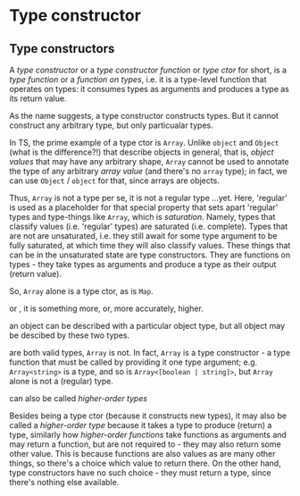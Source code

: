 # Type constructor

## Type constructors

A *type constructor* or a *type constructor function* or *type ctor* for short, is a *type function* or a *function on types*, i.e. it is a type-level function that operates on types: it consumes types as arguments and produces a type as its return value.

As the name suggests, a type constructor constructs types. But it cannot construct any arbitrary type, but only particualar types.

In TS, the prime example of a type ctor is `Array`. Unlike `object` and `Object` (what is the difference?!) that describe objects in general, that is, *object values* that may have any arbitrary shape, `Array` cannot be used to annotate the type of any arbitrary *array value* (and there's no `array` type); in fact, we can use `Object` / `object` for that, since arrays are objects.

Thus, `Array` is not a type per se, it is not a regular type ...yet. Here, 'regular' is used as a placeholder for that special property that sets apart 'regular' types and type-things like `Array`, which is *saturation*. Namely, types that classify values (i.e. 'regular' types) are saturated (i.e. complete). Types that are not are unsaturated, i.e. they still await for some type argument to be fully saturated, at which time they will also classify values. These things that can be in the unsaturated state are type constructors. They are functions on types - they take types as arguments and produce a type as their output (return value).

So, `Array` alone is a type ctor, as is `Map`.




or , it is something more, or, more accurately, higher.



an object can be described with a particular object type, but all object may be descibed by these two types.



are both valid types, `Array` is not. In fact, `Array` is a type constructor - a type function that must be called by providing it one type argument; e.g. `Array<string>` is a type, and so is `Array<[boolean | string]>`, but `Array` alone is not a (regular) type.

can also be called *higher-order types*

Besides being a type ctor (because it constructs new types), it may also be called a *higher-order type* because it takes a type to produce (return) a type, similarly how *higher-order functions* take functions as arguments and may return a function, but are not required to - they may also return some other value. This is because functions are also values as are many other things, so there's a choice which value to return there. On the other hand, type constructors have no such choice - they must return a type, since there's nothing else available.
